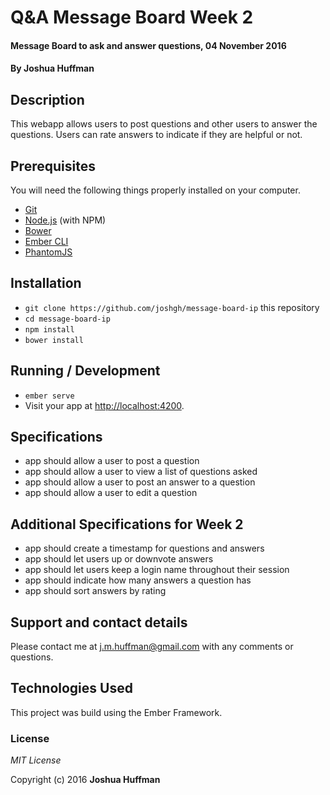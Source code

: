 # Q&A Message Board Week 2

#### Message Board to ask and answer questions, 04 November 2016

#### By **Joshua Huffman**

## Description

This webapp allows users to post questions and other users to answer the questions. Users can rate answers to indicate if they are helpful or not.

## Prerequisites

You will need the following things properly installed on your computer.

* [Git](http://git-scm.com/)
* [Node.js](http://nodejs.org/) (with NPM)
* [Bower](http://bower.io/)
* [Ember CLI](http://ember-cli.com/)
* [PhantomJS](http://phantomjs.org/)

## Installation

* `git clone https://github.com/joshgh/message-board-ip` this repository
* `cd message-board-ip`
* `npm install`
* `bower install`

## Running / Development

* `ember serve`
* Visit your app at [http://localhost:4200](http://localhost:4200).

## Specifications

* app should allow a user to post a question
* app should allow a user to view a list of questions asked
* app should allow a user to post an answer to a question
* app should allow a user to edit a question

## Additional Specifications for Week 2

* app should create a timestamp for questions and answers
* app should let users up or downvote answers
* app should let users keep a login name throughout their session
* app should indicate how many answers a question has
* app should sort answers by rating

## Support and contact details

Please contact me at j.m.huffman@gmail.com with any comments or questions.

## Technologies Used

This project was build using the Ember Framework.

### License

*MIT License*

Copyright (c) 2016 **Joshua Huffman**
